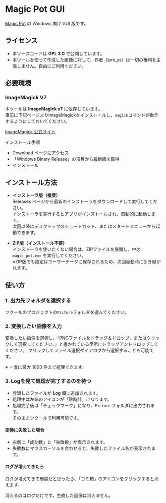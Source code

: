 # Magic Pot GUI

[Magic Pot](https://github.com/lpre-ys/magic-pot) の Windows 向け GUI 版です。  

## ライセンス

- 本ソースコードは **GPL 3.0** で公開しています。  
- 本ツールを使って作成した画像に対して、作者（lpre_ys）は一切の権利を主張しません。自由にご利用ください。

## 必要環境

### ImageMagick V7

本ツールは **ImageMagick v7** に依存しています。  
事前に下記ページよりImageMagickをインストールし、`magick`コマンドが動作するようにしておいてください。

[ImageMagick 公式サイト](https://imagemagick.org/)

インストール手順

- Download ページにアクセス
- 「Windows Binary Release」の項目から最新版を取得
- インストール

## インストール方法

- **インストーラ版（推奨）**  
  Releases ページから最新のインストーラをダウンロードして実行してください。  
  インストーラを実行するとアプリがインストールされ、自動的に起動します。  
  次回以降はデスクトップのショートカット、またはスタートメニューから起動できます。

- **ZIP版（インストール不要）**  
  インストーラを使いたくない場合は、ZIPファイルを展開し、中の `magic_pot.exe` を実行してください。  
  ※ZIP版でも設定はユーザーデータに保存されるため、次回起動時に引き継がれます。

## 使い方

### 1. 出力先フォルダを選択する

ツクールのプロジェクトの`Picture`フォルダを選んでください。

### 2. 変換したい画像を入力

変換したい画像を選択し、「PNGファイルをドラッグ＆ドロップ、またはクリックして選択してください。」と書かれている箇所にドラッグアンドドロップしてください。
クリックしてファイル選択ダイアログから選択することも可能です。

※ 一度に最大 1000 件まで処理できます。

### 3. Logを見て処理が完了するのを待つ

- 登録したファイルが **Log** 欄に追加されます。  
- 処理中は左端のアイコンが「砂時計」になります。  
- 処理完了後は「チェックマーク」になり、`Picture` フォルダに出力されます。  
そのままツクールで利用可能です。

#### 変換に失敗した場合

- 右側に「成功数」と「失敗数」が表示されます。  
- 失敗数にマウスカーソルを合わせると、失敗したファイル名が表示されます。

#### ログが増えてきたら

ログが増えてきて邪魔だと思ったら、「ゴミ箱」のアイコンをクリックすると消えます。

消えるのはログだけです。生成した画像は消えません。